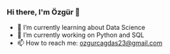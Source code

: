 ### Hi there, I'm Özgür 👋

<!--
**ozgur93/ozgur93** is a ✨ _special_ ✨ repository because its `README.md` (this file) appears on your GitHub profile.

Here are some ideas to get you started:

- 🔭 I’m currently working on ...
- 🌱 I’m currently learning ...
- 👯 I’m looking to collaborate on ...
- 🤔 I’m looking for help with ...
- 💬 Ask me about ...
- 📫 How to reach me: ...
- 😄 Pronouns: ...
- ⚡ Fun fact: ...
-->

- 🌱 I’m currently learning about Data Science
- 🔭 I’m currently working on Python and SQL
- 📫 How to reach me: ozgurcagdas23@gmail.com

[linkedin]: https://www.linkedin.com/in/ozgur-cagdas/
